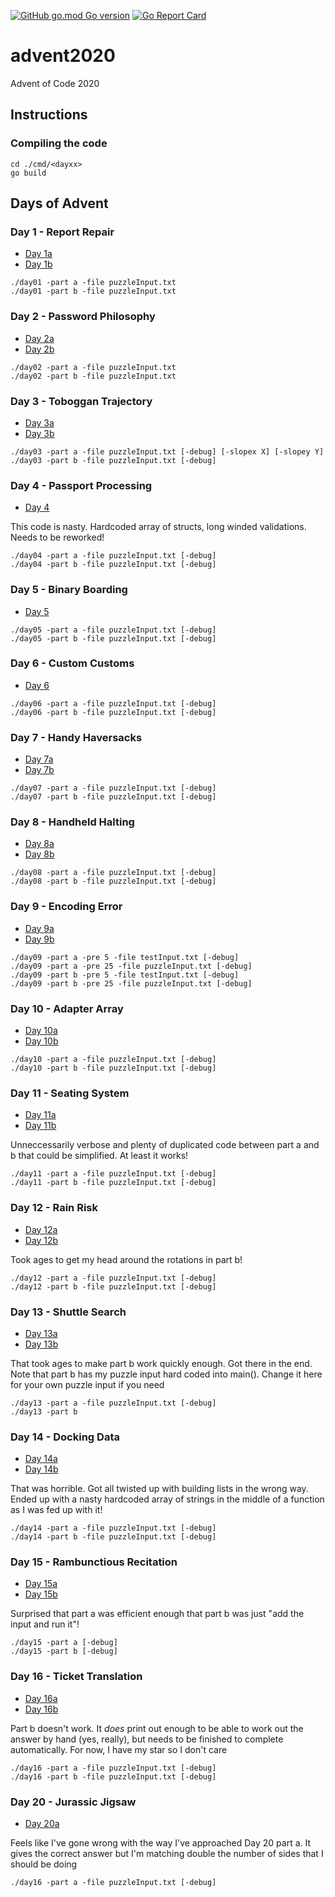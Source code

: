 [![GitHub go.mod Go version](https://img.shields.io/github/go-mod/go-version/notthehoople/advent2020?color=blueviolet)](https://golang.org/doc/go1.15) [![Go Report Card](https://goreportcard.com/badge/github.com/notthehoople/advent2020)](https://goreportcard.com/report/github.com/notthehoople/advent2020)

# advent2020
Advent of Code 2020

## Instructions

### Compiling the code

```
cd ./cmd/<dayxx>
go build
```

## Days of Advent

### Day 1 - Report Repair

+ [Day 1a](cmd/day01/day01.go)
+ [Day 1b](cmd/day01/day01.go)

```
./day01 -part a -file puzzleInput.txt
./day01 -part b -file puzzleInput.txt
```

### Day 2 - Password Philosophy

+ [Day 2a](cmd/day02/day02.go)
+ [Day 2b](cmd/day02/day02.go)

```
./day02 -part a -file puzzleInput.txt
./day02 -part b -file puzzleInput.txt
```

### Day 3 - Toboggan Trajectory

+ [Day 3a](cmd/day03/day03.go)
+ [Day 3b](cmd/day03/day03.go)

```
./day03 -part a -file puzzleInput.txt [-debug] [-slopex X] [-slopey Y]
./day03 -part b -file puzzleInput.txt [-debug]
```

### Day 4 - Passport Processing

+ [Day 4](cmd/day04/day04.go)

This code is nasty. Hardcoded array of structs, long winded validations. Needs to be reworked!

```
./day04 -part a -file puzzleInput.txt [-debug]
./day04 -part b -file puzzleInput.txt [-debug]
```

### Day 5 - Binary Boarding

+ [Day 5](cmd/day05/day05.go)

```
./day05 -part a -file puzzleInput.txt [-debug]
./day05 -part b -file puzzleInput.txt [-debug]
```

### Day 6 - Custom Customs

+ [Day 6](cmd/day06/day06.go)

```
./day06 -part a -file puzzleInput.txt [-debug]
./day06 -part b -file puzzleInput.txt [-debug]
```

### Day 7 - Handy Haversacks

+ [Day 7a](cmd/day07/day07.go)
+ [Day 7b](cmd/day07/day07b.go)

```
./day07 -part a -file puzzleInput.txt [-debug]
./day07 -part b -file puzzleInput.txt [-debug]
```

### Day 8 - Handheld Halting

+ [Day 8a](cmd/day08/day08.go)
+ [Day 8b](cmd/day08/day08b.go)

```
./day08 -part a -file puzzleInput.txt [-debug]
./day08 -part b -file puzzleInput.txt [-debug]
```

### Day 9 - Encoding Error

+ [Day 9a](cmd/day09/day09.go)
+ [Day 9b](cmd/day09/day09.go)

```
./day09 -part a -pre 5 -file testInput.txt [-debug]
./day09 -part a -pre 25 -file puzzleInput.txt [-debug]
./day09 -part b -pre 5 -file testInput.txt [-debug]
./day09 -part b -pre 25 -file puzzleInput.txt [-debug]
```

### Day 10 - Adapter Array

+ [Day 10a](cmd/day10/day10.go)
+ [Day 10b](cmd/day10/day10b.go)

```
./day10 -part a -file puzzleInput.txt [-debug]
./day10 -part b -file puzzleInput.txt [-debug]
```

### Day 11 - Seating System

+ [Day 11a](cmd/day11/day11.go)
+ [Day 11b](cmd/day11/day11b.go)

Unneccessarily verbose and plenty of duplicated code between part a and b that could be simplified. At least it works!

```
./day11 -part a -file puzzleInput.txt [-debug]
./day11 -part b -file puzzleInput.txt [-debug]
```

### Day 12 - Rain Risk

+ [Day 12a](cmd/day12/day12.go)
+ [Day 12b](cmd/day12/day12b.go)

Took ages to get my head around the rotations in part b!

```
./day12 -part a -file puzzleInput.txt [-debug]
./day12 -part b -file puzzleInput.txt [-debug]
```

### Day 13 - Shuttle Search

+ [Day 13a](cmd/day13/day13.go)
+ [Day 13b](cmd/day13/day13b.go)

That took ages to make part b work quickly enough. Got there in the end.
Note that part b has my puzzle input hard coded into main(). Change it here for your own puzzle input if you need

```
./day13 -part a -file puzzleInput.txt [-debug]
./day13 -part b
```

### Day 14 - Docking Data

+ [Day 14a](cmd/day14/day14.go)
+ [Day 14b](cmd/day14/day14b.go)

That was horrible. Got all twisted up with building lists in the wrong way. Ended up with a nasty hardcoded array of strings in the middle of a function as I was fed up with it!

```
./day14 -part a -file puzzleInput.txt [-debug]
./day14 -part b -file puzzleInput.txt [-debug]
```

### Day 15 - Rambunctious Recitation

+ [Day 15a](cmd/day15/day15.go)
+ [Day 15b](cmd/day15/day15.go)

Surprised that part a was efficient enough that part b was just "add the input and run it"!

```
./day15 -part a [-debug]
./day15 -part b [-debug]
```

### Day 16 - Ticket Translation

+ [Day 16a](cmd/day16/day16.go)
+ [Day 16b](cmd/day16/day16b.go)

Part b doesn't work. It *does* print out enough to be able to work out the answer by hand (yes, really), but needs to be finished to complete automatically. For now, I have my star so I don't care

```
./day16 -part a -file puzzleInput.txt [-debug]
./day16 -part b -file puzzleInput.txt [-debug]
```

### Day 20 - Jurassic Jigsaw

+ [Day 20a](cmd/day20/day20.go)

Feels like I've gone wrong with the way I've approached Day 20 part a. It gives the correct answer but I'm matching double the number of sides that I should be doing

```
./day16 -part a -file puzzleInput.txt [-debug]
```
